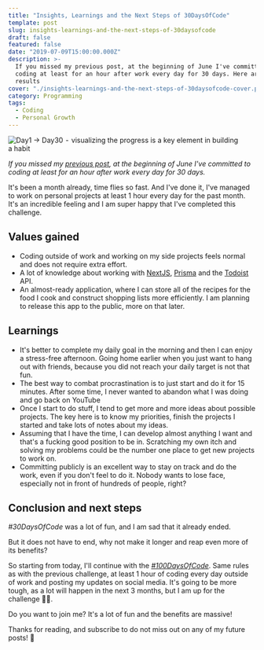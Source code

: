 ```yaml
---
title: "Insights, Learnings and the Next Steps of 30DaysOfCode"
template: post
slug: insights-learnings-and-the-next-steps-of-30daysofcode
draft: false
featured: false
date: "2019-07-09T15:00:00.000Z"
description: >-
  If you missed my previous post, at the beginning of June I've committed to
  coding at least for an hour after work every day for 30 days. Here are the
  results
cover: "./insights-learnings-and-the-next-steps-of-30daysofcode-cover.png"
category: Programming
tags:
  - Coding
  - Personal Growth
---
```


![Day1 → Day30  -  visualizing the progress is a key element in building a habit](/insights-learnings-and-the-next-steps-of-30daysofcode-cover.png)

<div class="separator"></div>

_If you missed my_ [_previous post_](https://bit.ly/2PyhrLb)_, at the beginning of June I've committed to coding at least for an hour after work every day for 30 days._

<div class="separator"></div>

It's been a month already, time flies so fast. And I've done it, I've managed to work on personal projects at least 1 hour every day for the past month. It's an incredible feeling and I am super happy that I've completed this challenge.

## Values gained

- Coding outside of work and working on my side projects feels normal and does not require extra effort.
- A lot of knowledge about working with [NextJS](https://bit.ly/2zEJC06), [Prisma](https://bit.ly/2zDJ5f1) and the [Todoist](https://bit.ly/2zFnLWf) API.
- An almost-ready application, where I can store all of the recipes for the food I cook and construct shopping lists more efficiently. I am planning to release this app to the public, more on that later.

## Learnings

- It's better to complete my daily goal in the morning and then I can enjoy a stress-free afternoon. Going home earlier when you just want to hang out with friends, because you did not reach your daily target is not that fun.
- The best way to combat procrastination is to just start and do it for 15 minutes. After some time, I never wanted to abandon what I was doing and go back on YouTube
- Once I start to do stuff, I tend to get more and more ideas about possible projects. The key here is to know my priorities, finish the projects I started and take lots of notes about my ideas.
- Assuming that I have the time, I can develop almost anything I want and that's a fucking good position to be in. Scratching my own itch and solving my problems could be the number one place to get new projects to work on.
- Committing publicly is an excellent way to stay on track and do the work, even if you don't feel to do it. Nobody wants to lose face, especially not in front of hundreds of people, right?

## Conclusion and next steps

_#30DaysOfCode_ was a lot of fun, and I am sad that it already ended.

But it does not have to end, why not make it longer and reap even more of its benefits?

So starting from today, I'll continue with the [_#100DaysOfCode_](https://bit.ly/2zEJIVw). Same rules as with the previous challenge, at least 1 hour of coding every day outside of work and posting my updates on social media. It's going to be more tough, as a lot will happen in the next 3 months, but I am up for the challenge 💪🏻.

Do you want to join me? It's a lot of fun and the benefits are massive!

<div class="separator"></div>

Thanks for reading, and subscribe to do not miss out on any of my future posts! 🙏
